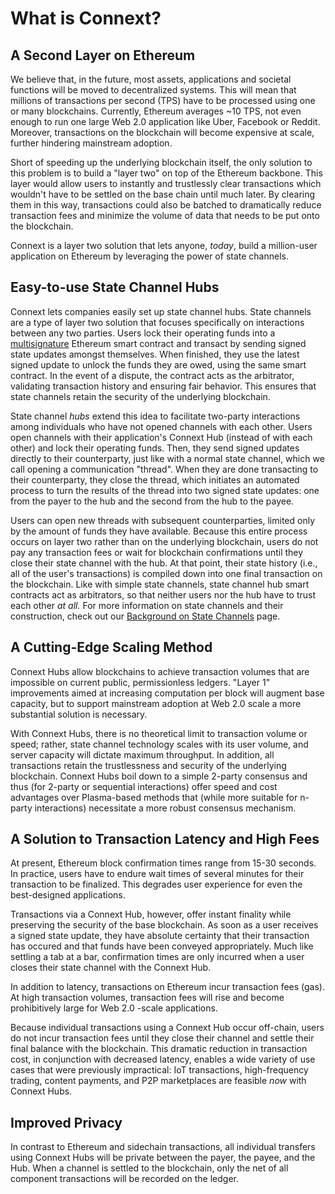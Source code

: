 # What is Connext?

## A Second Layer on Ethereum

We believe that, in the future, most assets, applications and societal functions will be moved to decentralized systems. This will mean that millions of transactions per second \(TPS\) have to be processed using one or many blockchains. Currently, Ethereum averages ~10 TPS, not even enough to run one large Web 2.0 application like Uber, Facebook or Reddit. Moreover, transactions on the blockchain will become expensive at scale, further hindering mainstream adoption. 

Short of speeding up the underlying blockchain itself, the only solution to this problem is to build a "layer two" on top of the Ethereum backbone. This layer would allow users to instantly and trustlessly clear transactions which wouldn't have to be settled on the base chain until much later.  By clearing them in this way, transactions could also be batched to dramatically reduce transaction fees and minimize the volume of data that needs to be put onto the blockchain.

Connext is a layer two solution that lets anyone, _today_,  build a million-user application on Ethereum by leveraging the power of state channels.

## Easy-to-use State Channel Hubs

Connext lets companies easily set up state channel hubs. State channels are a type of layer two solution that focuses specifically on interactions between any two parties. Users lock their operating funds into a [multisignature](https://en.bitcoin.it/wiki/Multisignature) Ethereum smart contract and transact by sending signed state updates amongst themselves. When finished, they use the latest signed update to unlock the funds they are owed, using the same smart contract. In the event of a dispute, the contract acts as the arbitrator, validating transaction history and ensuring fair behavior. This ensures that state channels retain the security of the underlying blockchain.

State channel _hubs_ extend this idea to facilitate two-party interactions among individuals who have not opened channels with each other. Users open channels with their application's Connext Hub \(instead of with each other\) and lock their operating funds. Then, they send signed updates directly to their counterparty, just like with a normal state channel, which we call opening a communication "thread". When they are done transacting to their counterparty, they close the thread, which initiates an automated process to turn the results of the thread into two signed state updates: one from the payer to the hub and the second from the hub to the payee. 

Users can open new threads with subsequent counterparties, limited only by the amount of funds they have available. Because this entire process occurs on layer two rather than on the underlying blockchain, users do not pay any transaction fees or wait for blockchain confirmations until they close their state channel with the hub. At that point, their state history \(i.e., all of the user's transactions\) is compiled down into one final transaction on the blockchain. Like with simple state channels, state channel hub smart contracts act as arbitrators, so that neither users nor the hub have to trust each other _at all._ For more information on state channels and their construction, check out our [Background on State Channels](../background-on-state-channels.md) page.

## A Cutting-Edge Scaling Method

Connext Hubs allow blockchains to achieve transaction volumes that are impossible on current public, permissionless ledgers. "Layer 1" improvements aimed at increasing computation per block will augment base capacity, but to support mainstream adoption at Web 2.0 scale a more substantial solution is necessary.

With Connext Hubs, there is no theoretical limit to transaction volume or speed; rather, state channel technology scales with its user volume, and server capacity will dictate maximum throughput. In addition, all transactions retain the trustlessness and security of the underlying blockchain. Connext Hubs boil down to a simple 2-party consensus and thus \(for 2-party or sequential interactions\) offer speed and cost advantages over Plasma-based methods that \(while more suitable for n-party interactions\) necessitate a more robust consensus mechanism.

## A Solution to Transaction Latency and High Fees

At present, Ethereum block confirmation times range from 15-30 seconds. In practice, users have to endure wait times of several minutes for their transaction to be finalized. This degrades user experience for even the best-designed applications.

Transactions via a Connext Hub, however, offer instant finality while preserving the security of the base blockchain. As soon as a user receives a signed state update, they have absolute certainty that their transaction has occured and that funds have been conveyed appropriately. Much like settling a tab at a bar, confirmation times are only incurred when a user closes their state channel with the Connext Hub. 

In addition to latency, transactions on Ethereum incur transaction fees \(gas\). At high transaction volumes, transaction fees will rise and become prohibitively large for Web 2.0 -scale applications. 

Because individual transactions using a Connext Hub occur off-chain, users do not incur transaction fees until they close their channel and settle their final balance with the blockchain. This dramatic reduction in transaction cost, in conjunction with decreased latency, enables a wide variety of use cases that were previously impractical: IoT transactions, high-frequency trading, content payments, and P2P marketplaces are feasible _now_ with Connext Hubs.

## Improved Privacy

In contrast to Ethereum and sidechain transactions, all individual transfers using Connext Hubs will be private between the payer, the payee, and the Hub. When a channel is settled to the blockchain, only the net of all component transactions will be recorded on the ledger.

